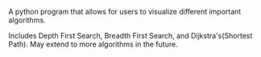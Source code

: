 A python program that allows for users to visualize different important algorithms.

Includes Depth First Search, Breadth First Search, and Dijkstra's(Shortest Path). May extend to more algorithms in the future.